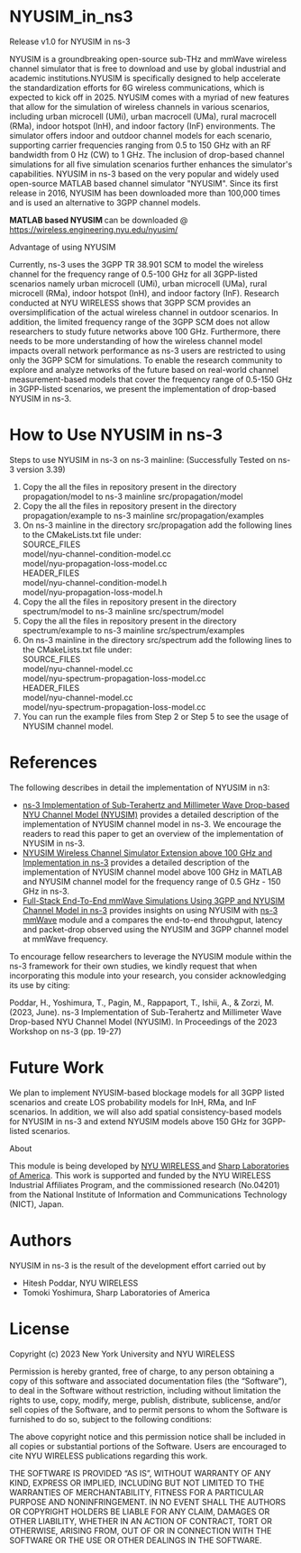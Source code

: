 # NYUSIM_in_ns3
Release v1.0 for NYUSIM in ns-3

NYUSIM is a groundbreaking open-source sub-THz and mmWave wireless channel simulator that is free to download and use by global industrial and academic institutions.NYUSIM is specifically designed to help accelerate the standardization efforts for 6G wireless communications, which is expected to kick off in 2025. NYUSIM comes with a myriad of new features that allow for the simulation of wireless channels in various scenarios, including urban microcell (UMi), urban macrocell (UMa), rural macrocell (RMa), indoor hotspot (InH), and indoor factory (InF) environments. The simulator offers indoor and outdoor channel models for each scenario, supporting carrier frequencies ranging from 0.5 to 150 GHz with an RF bandwidth from 0 Hz (CW) to 1 GHz. The inclusion of drop-based channel simulations for all five simulation scenarios further enhances the simulator's capabilities. NYUSIM in ns-3 based on the very popular and widely used open-source MATLAB based channel simulator "NYUSIM". Since its first release in 2016, NYUSIM has been downloaded more than 100,000 times and is used an alternative to 3GPP channel models.

<b> MATLAB based NYUSIM </b> can be downloaded @ <a href="https://wireless.engineering.nyu.edu/nyusim/">https://wireless.engineering.nyu.edu/nyusim/</a>

Advantage of using NYUSIM
<p class = "justified-text">Currently, ns-3 uses the 3GPP TR 38.901 SCM to model the wireless channel for the frequency range of 0.5-100 GHz for all 3GPP-listed scenarios namely urban microcell (UMi), urban microcell (UMa), rural microcell (RMa), indoor hotspot (InH), and indoor factory (InF). Research conducted at NYU WIRELESS shows that 3GPP SCM provides an oversimplification of the actual wireless channel in outdoor scenarios. In addition, the limited frequency range of the 3GPP SCM does not allow researchers to study future networks above 100 GHz. Furthermore, there needs to be more understanding of how the wireless channel model impacts overall network performance as ns-3 users are restricted to using only the 3GPP SCM for simulations. To enable the research community to explore and analyze networks of the future based on real-world channel measurement-based models that cover the frequency range of 0.5-150 GHz in 3GPP-listed scenarios, we present the implementation of drop-based NYUSIM in ns-3.</p>

# How to Use NYUSIM in ns-3
Steps to use NYUSIM in ns-3 on ns-3 mainline: (Successfully Tested on ns-3 version 3.39)

1. Copy the all the files in repository present in the directory propagation/model to ns-3 mainline src/propagation/model
2. Copy the all the files in repository present in the directory propagation/example to ns-3 mainline src/propagation/examples
3. On ns-3 mainline in the directory src/propagation add the following lines to the CMakeLists.txt file under:<br>
   SOURCE_FILES
   <br>model/nyu-channel-condition-model.cc
   <br>model/nyu-propagation-loss-model.cc
   <br>HEADER_FILES
    <br>model/nyu-channel-condition-model.h
    <br>model/nyu-propagation-loss-model.h
4. Copy the all the files in repository present in the directory spectrum/model to ns-3 mainline src/spectrum/model
5. Copy the all the files in repository present in the directory spectrum/example to ns-3 mainline src/spectrum/examples
6. On ns-3 mainline in the directory src/spectrum add the following lines to the CMakeLists.txt file under: <br>
   SOURCE_FILES
    <br>model/nyu-channel-model.cc
    <br>model/nyu-spectrum-propagation-loss-model.cc
   <br>HEADER_FILES
   <br>model/nyu-channel-model.cc
    <br>model/nyu-spectrum-propagation-loss-model.cc
7. You can run the example files from Step 2 or Step 5 to see the usage of NYUSIM channel model.


# References

<p class = "justified-text"> The following describes in detail the implementation of NYUSIM in n3:</p>
<ul>
<li><a href="https://arxiv.org/pdf/2305.01828.pdf">ns-3 Implementation of Sub-Terahertz and Millimeter Wave Drop-based NYU Channel Model (NYUSIM)</a> provides a detailed description of the implementation of NYUSIM channel model in ns-3. We encourage the readers to read this paper to get an overview of the implementation of NYUSIM in ns-3.</li>
<li><a href="https://www.proquest.com/openview/3e8cd42260d8e3fe502e0706256608af/1?pq-origsite=gscholar&cbl=18750&diss=y">NYUSIM Wireless Channel Simulator Extension above 100
GHz and Implementation in ns-3</a> provides a detailed description of the implementation of NYUSIM channel model above 100 GHz in MATLAB and NYUSIM channel model for the frequency range of 0.5 GHz - 150 GHz in ns-3.</li>
<li><a href="https://arxiv.org/pdf/2302.12385.pdf">Full-Stack End-To-End mmWave Simulations Using
3GPP and NYUSIM Channel Model in ns-3</a> provides insights on using NYUSIM with <a href="https://apps.nsnam.org/app/mmwave/"> ns-3 mmWave</a> module and a compares the end-to-end throuhgput, latency and packet-drop observed using the  NYUSIM and 3GPP channel model at mmWave frequency.</li>
</ul>

<p class = "justified-text"> To encourage fellow researchers to leverage the NYUSIM module within the ns-3 framework for their own studies, we kindly request that when incorporating this module into your research, you consider acknowledging its use by citing:</p>
<p class = "justified-text"> Poddar, H., Yoshimura, T., Pagin, M., Rappaport, T., Ishii, A., & Zorzi, M. (2023, June). ns-3 Implementation of Sub-Terahertz and Millimeter Wave Drop-based NYU Channel Model (NYUSIM). In Proceedings of the 2023 Workshop on ns-3 (pp. 19-27)
</p>


# Future Work

<p class = "justified-text"> We plan to implement NYUSIM-based blockage models for all 3GPP listed scenarios and create LOS probability models
for InH, RMa, and InF scenarios. In addition, we will also add spatial
consistency-based models for NYUSIM in ns-3 and extend NYUSIM models above 150 GHz for 3GPP-listed scenarios.
</p>
<span class="green-large-text">About</span>
<p class = "justified-text"> This module is being developed by <a href="https://wireless.engineering.nyu.edu/">NYU WIRELESS </a>
and <a href="https://www.sharplabs.com/">Sharp Laboratories of America</a>. This work is supported and funded by the NYU WIRELESS Industrial Affiliates Program, and the commissioned research (No.04201) from the National Institute of Information and Communications Technology (NICT), Japan. </p>

# Authors
<p class = "justified-text"> 
NYUSIM in ns-3 is the result of the development effort carried out by <ul>
    <li>Hitesh Poddar, NYU WIRELESS</li>
    <li>Tomoki Yoshimura, Sharp Laboratories of America</li>
</ul>

# License

<p class = "justified-text"> Copyright (c) 2023 New York University and NYU WIRELESS
<p class = "justified-text"> Permission is hereby granted, free of charge, to any person obtaining a copy of this software and associated documentation files (the “Software”), to deal in the Software without restriction, including without limitation the rights to use, copy, modify, merge, publish, distribute, sublicense, and/or sell copies of the Software, and to permit persons to whom the Software is furnished to do so, subject to the following conditions:</p>
<p class = "justified-text">
The above copyright notice and this permission notice shall be included in all copies or substantial portions of the Software. Users are encouraged to cite NYU WIRELESS publications regarding this work.</p> 
<p class = "justified-text">THE SOFTWARE IS PROVIDED “AS IS”, WITHOUT WARRANTY OF ANY KIND, EXPRESS OR IMPLIED, INCLUDING BUT NOT LIMITED TO THE WARRANTIES OF MERCHANTABILITY, FITNESS FOR A PARTICULAR PURPOSE AND NONINFRINGEMENT. IN NO EVENT SHALL THE AUTHORS OR COPYRIGHT HOLDERS BE LIABLE FOR ANY CLAIM, DAMAGES OR OTHER LIABILITY, WHETHER IN
AN ACTION OF CONTRACT, TORT OR OTHERWISE, ARISING FROM, OUT OF OR IN CONNECTION WITH THE SOFTWARE OR THE USE OR OTHER DEALINGS IN THE SOFTWARE.</p>
